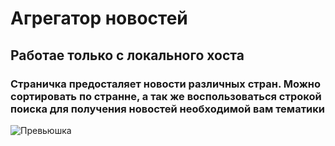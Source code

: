 # Агрегатор новостей

## Работае только с локального хоста

### Страничка предосталяет новости различных стран. Можно сортировать по странне, а так же воспользоваться строкой поиска для получения новостей необходимой вам тематики

![Превьюшка](https://github.com/{myakis}/{aggregator-News}/{master}/{img/}/prev.png)
